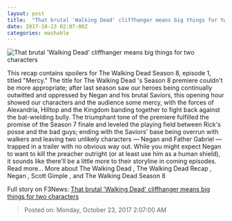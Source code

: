 ```yaml
---
layout: post
title:  "That brutal 'Walking Dead' cliffhanger means big things for two characters"
date: 2017-10-23 02:07:00Z
categories: mashable
---
```


![That brutal 'Walking Dead' cliffhanger means big things for two characters](https://i.amz.mshcdn.com/HctBlDowc9chgXoZDGPyHK9HI70=/1200x630/2017%2F10%2F23%2Fe6%2F354e6d17981548e3a9155c83daf8049f.49625.jpg)

This recap contains spoilers for The Walking Dead Season 8, episode 1, titled "Mercy." The title for The Walking Dead 's Season 8 premiere couldn't be more appropriate; after last season saw our heroes being continually outwitted and oppressed by Negan and his brutal Saviors, this opening hour showed our characters and the audience some mercy, with the forces of Alexandria, Hilltop and the Kingdom banding together to fight back against the bat-wielding bully. The triumphant tone of the premiere fulfilled the promise of the Season 7 finale and leveled the playing field between Rick's posse and the bad guys; ending with the Saviors' base being overrun with walkers and leaving two unlikely characters — Negan and Father Gabriel — trapped in a trailer with no obvious way out. While you might expect Negan to want to kill the preacher outright (or at least use him as a human shield), it sounds like there'll be a little more to their storyline in coming episodes. Read more... More about The Walking Dead , The Walking Dead Recap , Negan , Scott Gimple , and The Walking Dead Season 8


Full story on F3News: [That brutal 'Walking Dead' cliffhanger means big things for two characters](http://www.f3nws.com/n/PSUjhF)

> Posted on: Monday, October 23, 2017 2:07:00 AM
